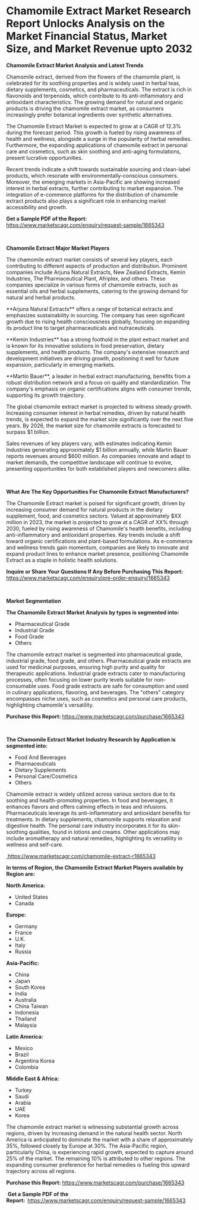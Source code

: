 <p><h1>Chamomile Extract Market Research Report Unlocks Analysis on the Market Financial Status, Market Size, and Market Revenue upto 2032</h1></p><p><strong>Chamomile Extract Market Analysis and Latest Trends</strong></p>
<p><p>Chamomile extract, derived from the flowers of the chamomile plant, is celebrated for its soothing properties and is widely used in herbal teas, dietary supplements, cosmetics, and pharmaceuticals. The extract is rich in flavonoids and terpenoids, which contribute to its anti-inflammatory and antioxidant characteristics. The growing demand for natural and organic products is driving the chamomile extract market, as consumers increasingly prefer botanical ingredients over synthetic alternatives.</p><p>The Chamomile Extract Market is expected to grow at a CAGR of 12.3% during the forecast period. This growth is fueled by rising awareness of health and wellness, alongside a surge in the popularity of herbal remedies. Furthermore, the expanding applications of chamomile extract in personal care and cosmetics, such as skin soothing and anti-aging formulations, present lucrative opportunities. </p><p>Recent trends indicate a shift towards sustainable sourcing and clean-label products, which resonate with environmentally-conscious consumers. Moreover, the emerging markets in Asia-Pacific are showing increased interest in herbal extracts, further contributing to market expansion. The integration of e-commerce platforms for the distribution of chamomile extract products also plays a significant role in enhancing market accessibility and growth.</p></p>
<p><strong>Get a Sample PDF of the Report:&nbsp;</strong> <a href="https://www.marketscagr.com/enquiry/request-sample/1665343?utm_campaign=2951&utm_medium=2&utm_source=Github&utm_content=ia&utm_term=19042025&utm_id=chamomile-extract">https://www.marketscagr.com/enquiry/request-sample/1665343</a></p>
<p>&nbsp;</p>
<p><strong>Chamomile Extract Major Market Players</strong></p>
<p><p>The chamomile extract market consists of several key players, each contributing to different aspects of production and distribution. Prominent companies include Arjuna Natural Extracts, New Zealand Extracts, Kemin Industries, The Pharmaceutical Plant, Afriplex, and others. These companies specialize in various forms of chamomile extracts, such as essential oils and herbal supplements, catering to the growing demand for natural and herbal products.</p><p>**Arjuna Natural Extracts** offers a range of botanical extracts and emphasizes sustainability in sourcing. The company has seen significant growth due to rising health consciousness globally, focusing on expanding its product line to target pharmaceuticals and nutraceuticals.</p><p>**Kemin Industries** has a strong foothold in the plant extract market and is known for its innovative solutions in food preservation, dietary supplements, and health products. The company's extensive research and development initiatives are driving growth, positioning it well for future expansion, particularly in emerging markets.</p><p>**Martin Bauer**, a leader in herbal extract manufacturing, benefits from a robust distribution network and a focus on quality and standardization. The company's emphasis on organic certifications aligns with consumer trends, supporting its growth trajectory.</p><p>The global chamomile extract market is projected to witness steady growth. Increasing consumer interest in herbal remedies, driven by natural health trends, is expected to expand the market size significantly over the next five years. By 2026, the market size for chamomile extracts is forecasted to surpass $1 billion.</p><p>Sales revenues of key players vary, with estimates indicating Kemin Industries generating approximately $1 billion annually, while Martin Bauer reports revenues around $600 million. As companies innovate and adapt to market demands, the competitive landscape will continue to evolve, presenting opportunities for both established players and newcomers alike.</p></p>
<p>&nbsp;</p>
<p><strong>What Are The Key Opportunities For Chamomile Extract Manufacturers?</strong></p>
<p><p>The Chamomile Extract market is poised for significant growth, driven by increasing consumer demand for natural products in the dietary supplement, food, and cosmetics sectors. Valued at approximately $XX million in 2023, the market is projected to grow at a CAGR of XX% through 2030, fueled by rising awareness of Chamomile's health benefits, including anti-inflammatory and antioxidant properties. Key trends include a shift toward organic certifications and plant-based formulations. As e-commerce and wellness trends gain momentum, companies are likely to innovate and expand product lines to enhance market presence, positioning Chamomile Extract as a staple in holistic health solutions.</p></p>
<p><strong>Inquire or Share Your Questions If Any Before Purchasing This Report:</strong> <a href="https://www.marketscagr.com/enquiry/pre-order-enquiry/1665343?utm_campaign=2951&utm_medium=2&utm_source=Github&utm_content=ia&utm_term=19042025&utm_id=chamomile-extract">https://www.marketscagr.com/enquiry/pre-order-enquiry/1665343</a></p>
<p>&nbsp;</p>
<p><strong>Market Segmentation</strong></p>
<p><strong>The Chamomile Extract Market Analysis by types is segmented into:</strong></p>
<p><ul><li>Pharmaceutical Grade</li><li>Industrial Grade</li><li>Food Grade</li><li>Others</li></ul></p>
<p><p>The chamomile extract market is segmented into pharmaceutical grade, industrial grade, food grade, and others. Pharmaceutical grade extracts are used for medicinal purposes, ensuring high purity and quality for therapeutic applications. Industrial grade extracts cater to manufacturing processes, often focusing on lower purity levels suitable for non-consumable uses. Food grade extracts are safe for consumption and used in culinary applications, flavoring, and beverages. The "others" category encompasses niche uses, such as cosmetics and personal care products, highlighting chamomile's versatility.</p></p>
<p><strong>Purchase this Report:&nbsp;</strong><a href="https://www.marketscagr.com/purchase/1665343?utm_campaign=2951&utm_medium=2&utm_source=Github&utm_content=ia&utm_term=19042025&utm_id=chamomile-extract">https://www.marketscagr.com/purchase/1665343</a></p>
<p>&nbsp;</p>
<p><strong>The Chamomile Extract Market Industry Research by Application is segmented into:</strong></p>
<p><ul><li>Food And Beverages</li><li>Pharmaceuticals</li><li>Dietary Supplements</li><li>Personal Care/Cosmetics</li><li>Others</li></ul></p>
<p><p>Chamomile extract is widely utilized across various sectors due to its soothing and health-promoting properties. In food and beverages, it enhances flavors and offers calming effects in teas and infusions. Pharmaceuticals leverage its anti-inflammatory and antioxidant benefits for treatments. In dietary supplements, chamomile supports relaxation and digestive health. The personal care industry incorporates it for its skin-soothing qualities, found in lotions and creams. Other applications may include aromatherapy and natural remedies, highlighting its versatility in wellness and self-care.</p></p>
<p><a href="https://www.marketscagr.com/chamomile-extract-r1665343?utm_campaign=2951&utm_medium=2&utm_source=Github&utm_content=ia&utm_term=19042025&utm_id=chamomile-extract">&nbsp;https://www.marketscagr.com/chamomile-extract-r1665343</a></p>
<p><strong>In terms of Region, the Chamomile Extract Market Players available by Region are:</strong></p>
<p>
    <p> <strong> North America: </strong>
        <ul>
            <li>United States</li>
            <li>Canada</li>
        </ul>
        </p> 
    <p> <strong> Europe: </strong>
        <ul>
            <li>Germany</li>
            <li>France</li>
            <li>U.K.</li>
            <li>Italy</li>
            <li>Russia</li>
        </ul>
        </p> 
    <p> <strong> Asia-Pacific: </strong>
        <ul>
            <li>China</li>
            <li>Japan</li>
            <li>South Korea</li>
            <li>India</li>
            <li>Australia</li>
            <li>China Taiwan</li>
            <li>Indonesia</li>
            <li>Thailand</li>
            <li>Malaysia</li>
        </ul>
        </p> 
    <p> <strong> Latin America: </strong>
        <ul>
            <li>Mexico</li>
            <li>Brazil</li>
            <li>Argentina Korea</li>
            <li>Colombia</li>
        </ul>
        </p> 
    <p> <strong> Middle East & Africa: </strong>
        <ul>
            <li>Turkey</li>
            <li>Saudi</li>
            <li>Arabia</li>
            <li>UAE</li>
            <li>Korea</li>
        </ul>
    </p>
    </p>
<p><p>The chamomile extract market is witnessing substantial growth across regions, driven by increasing demand in the natural health sector. North America is anticipated to dominate the market with a share of approximately 35%, followed closely by Europe at 30%. The Asia-Pacific region, particularly China, is experiencing rapid growth, expected to capture around 25% of the market. The remaining 10% is attributed to other regions. The expanding consumer preference for herbal remedies is fueling this upward trajectory across all regions.</p></p>
<p><strong>Purchase this Report: </strong><a href="https://www.marketscagr.com/purchase/1665343?utm_campaign=2951&utm_medium=2&utm_source=Github&utm_content=ia&utm_term=19042025&utm_id=chamomile-extract">https://www.marketscagr.com/purchase/1665343</a></p>
<p>&nbsp;<strong>Get a Sample PDF of the Report:&nbsp;&nbsp;</strong><a href="https://www.marketscagr.com/enquiry/request-sample/1665343?utm_campaign=2951&utm_medium=2&utm_source=Github&utm_content=ia&utm_term=19042025&utm_id=chamomile-extract">https://www.marketscagr.com/enquiry/request-sample/1665343</a></p>
<p><strong></strong></p>
<p><p></p><p></p><p></p></p>